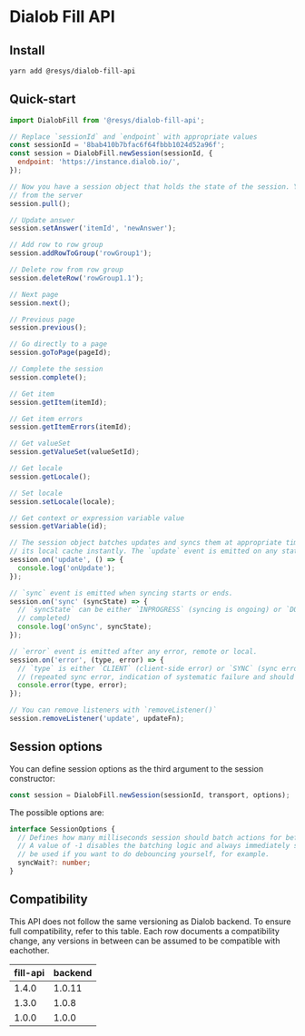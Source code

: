 # Dialob Fill API
## Install
```sh
yarn add @resys/dialob-fill-api
```

## Quick-start
```js
import DialobFill from '@resys/dialob-fill-api';

// Replace `sessionId` and `endpoint` with appropriate values
const sessionId = '8bab410b7bfac6f64fbbb1024d52a96f';
const session = DialobFill.newSession(sessionId, {
  endpoint: 'https://instance.dialob.io/',
});

// Now you have a session object that holds the state of the session. You should first pull data
// from the server
session.pull();

// Update answer
session.setAnswer('itemId', 'newAnswer');

// Add row to row group
session.addRowToGroup('rowGroup1');

// Delete row from row group
session.deleteRow('rowGroup1.1');

// Next page
session.next();

// Previous page
session.previous();

// Go directly to a page
session.goToPage(pageId);

// Complete the session
session.complete();

// Get item
session.getItem(itemId);

// Get item errors
session.getItemErrors(itemId);

// Get valueSet
session.getValueSet(valueSetId);

// Get locale
session.getLocale();

// Set locale
session.setLocale(locale);

// Get context or expression variable value
session.getVariable(id);

// The session object batches updates and syncs them at appropriate times, however, it also updates
// its local cache instantly. The `update` event is emitted on any state change, local or remote.
session.on('update', () => {
  console.log('onUpdate');
});

// `sync` event is emitted when syncing starts or ends.
session.on('sync' (syncState) => {
  // `syncState` can be either `INPROGRESS` (syncing is ongoing) or `DONE` (syncing was successfully
  // completed)
  console.log('onSync', syncState);
});

// `error` event is emitted after any error, remote or local.
session.on('error', (type, error) => {
  // `type` is either `CLIENT` (client-side error) or `SYNC` (sync error) or `SYNC-REPEATED`
  // (repeated sync error, indication of systematic failure and should require user interaction)
  console.error(type, error);
});

// You can remove listeners with `removeListener()`
session.removeListener('update', updateFn);
```

## Session options
You can define session options as the third argument to the session constructor:
```js
const session = DialobFill.newSession(sessionId, transport, options);
```

The possible options are:
```ts
interface SessionOptions {
  // Defines how many milliseconds session should batch actions for before syncing them to server.
  // A value of -1 disables the batching logic and always immediately syncs each action. This can
  // be used if you want to do debouncing yourself, for example.
  syncWait?: number;
}
```

## Compatibility
This API does not follow the same versioning as Dialob backend. To ensure full compatibility, refer
to this table. Each row documents a compatibility change, any versions in between can be assumed to
be compatible with eachother.

| fill-api   | backend  |
| ---------- | -------- |
| 1.4.0      | 1.0.11   |
| 1.3.0      | 1.0.8    |
| 1.0.0      | 1.0.0    |

